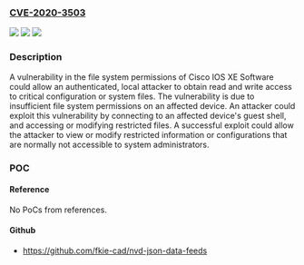 ### [CVE-2020-3503](https://cve.mitre.org/cgi-bin/cvename.cgi?name=CVE-2020-3503)
![](https://img.shields.io/static/v1?label=Product&message=Cisco%20IOS%20XE%20Software%20&color=blue)
![](https://img.shields.io/static/v1?label=Version&message=n%2Fa&color=blue)
![](https://img.shields.io/static/v1?label=Vulnerability&message=CWE-284&color=brighgreen)

### Description

A vulnerability in the file system permissions of Cisco IOS XE Software could allow an authenticated, local attacker to obtain read and write access to critical configuration or system files. The vulnerability is due to insufficient file system permissions on an affected device. An attacker could exploit this vulnerability by connecting to an affected device's guest shell, and accessing or modifying restricted files. A successful exploit could allow the attacker to view or modify restricted information or configurations that are normally not accessible to system administrators.

### POC

#### Reference
No PoCs from references.

#### Github
- https://github.com/fkie-cad/nvd-json-data-feeds

